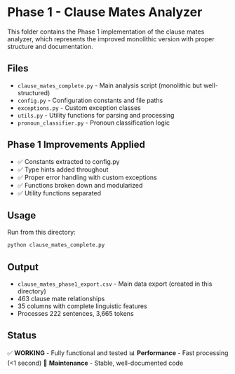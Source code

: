 # Phase 1 - Clause Mates Analyzer

This folder contains the Phase 1 implementation of the clause mates analyzer, which represents the improved monolithic version with proper structure and documentation.

## Files

- `clause_mates_complete.py` - Main analysis script (monolithic but well-structured)
- `config.py` - Configuration constants and file paths
- `exceptions.py` - Custom exception classes
- `utils.py` - Utility functions for parsing and processing
- `pronoun_classifier.py` - Pronoun classification logic

## Phase 1 Improvements Applied

- ✅ Constants extracted to config.py
- ✅ Type hints added throughout
- ✅ Proper error handling with custom exceptions  
- ✅ Functions broken down and modularized
- ✅ Utility functions separated

## Usage

Run from this directory:

```bash
python clause_mates_complete.py
```

## Output

- `clause_mates_phase1_export.csv` - Main data export (created in this directory)
- 463 clause mate relationships
- 35 columns with complete linguistic features
- Processes 222 sentences, 3,665 tokens

## Status

✅ **WORKING** - Fully functional and tested
📊 **Performance** - Fast processing (<1 second)
🔧 **Maintenance** - Stable, well-documented code

